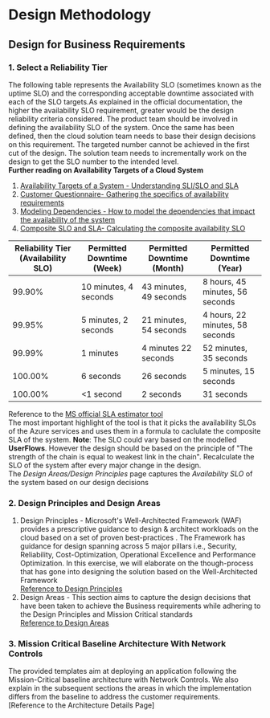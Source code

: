 # Design Methodology
## Design for Business Requirements
### 1. Select a Reliability Tier
The following table represents the Availability SLO (sometimes known as the uptime SLO) and the corresponding acceptable downtime associated with each of the SLO targets.As explained in the official documentation, the higher the availability SLO requirement, greater would be the design reliability criteria considered.
The product team should be involved in defining the availability SLO of the system. Once the same has been defined, then the cloud solution team needs to base their design decisions on this requirement. The targeted number cannot be achieved in the first cut of the design. The solution team needs to incrementally work on the design to get the SLO number to the intended level.  
**Further reading on Availability Targets of a Cloud System**
1. [Availability Targets of a System - Understanding SLI/SLO and SLA](https://ramsaztechbytes.wordpress.com/2021/10/11/learn-azure-well-architected-reliability-series-part1-1/)
2. [Customer Questionnaire- Gathering the specifics of availability requirements ](https://ramsaztechbytes.wordpress.com/2021/10/12/learn-azure-well-architected-reliability-series-part1-3/)
3. [Modeling Dependencies - How to model the dependencies that impact the availability of the system](https://ramsaztechbytes.wordpress.com/2021/10/13/learn-azure-well-architected-reliability-series-part1-7/)
4. [Composite SLO and SLA- Calculating the composite availability SLO](https://ramsaztechbytes.wordpress.com/2021/10/13/learn-azure-well-architected-reliability-series-part1-7/)  

| Reliability Tier (Availability SLO) | Permitted Downtime (Week) | Permitted Downtime (Month) | Permitted Downtime (Year)       |
|-------------------------------------|---------------------------|----------------------------|---------------------------------|
| 99.90%                              | 10 minutes, 4 seconds     | 43 minutes, 49 seconds     | 8 hours, 45 minutes, 56 seconds |
| 99.95%                              | 5 minutes, 2 seconds      | 21 minutes, 54 seconds     | 4 hours, 22 minutes, 58 seconds |
| 99.99%                              | 1 minutes                 | 4 minutes 22 seconds       | 52 minutes, 35 seconds          |
| 100.00%                             | 6 seconds                 | 26 seconds                 | 5 minutes, 15 seconds           |
| 100.00%                             | <1 second                 | 2 seconds                  | 31 seconds                      |

Reference to the [MS official SLA estimator tool](https://github.com/mspnp/samples/tree/master/Reliability/SLAEstimator)  
The most important highlight of the tool is that it picks the availability SLOs of the Azure services and uses them in a formula to caclulate the composite SLA of the system. **Note**: The SLO could vary based on the modelled **UserFlows**. However the design should be based on the principle of "The strength of the chain is equal to weakest link in the chain". Recalculate the SLO of the system after every major change in the design.  
The *Design Areas/Design Principles* page captures the *Availability SLO* of the system based on our design decisions

### 2. Design Principles and Design Areas
1. Design Principles - Microsoft's Well-Architected Framework (WAF) provides a prescriptive guidance to design & architect workloads on the cloud based on a set of proven best-practices . The Framework has guidance for design spanning across 5 major pillars i.e., Security, Reliability, Cost-Optimization, Operational Excellence and Performance Optimization. In this exercise, we will elaborate on the though-process that has gone into designing the solution based on the Well-Architected Framework  
[Reference to Design Principles](/Documentation/02-DesignPrinciples.md)
2. Design Areas - This section aims to capture the design decisions that have been taken to achieve the Business requirements while adhering to the Design Principles and Mission Critical standards  
[Reference to Design Areas](/Documentation/03-DesignAreas.md)

### 3. Mission Critical Baseline Architecture With Network Controls
The provided templates aim at deploying an application following the Mission-Critical baseline architecture with Network Controls. We also explain in the subsequent sections the areas in which the implementation differs from the baseline to address the customer requirements.  
[Reference to the Architecture Details Page]
